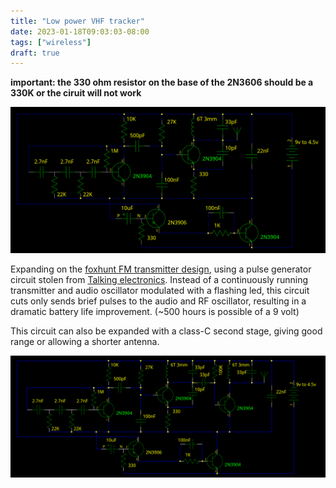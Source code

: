 ```yaml
---
title: "Low power VHF tracker"
date: 2023-01-18T09:03:03-08:00
tags: ["wireless"]
draft: true
---
```


**important: the 330 ohm resistor on the base of the 2N3606 should be a 330K or the ciruit will not work**

![Schematic of VHF FM band tracker](tracker.png)

Expanding on the [foxhunt FM transmitter design](../fun_with_fm_transmiters#fox-hunting-beeper), using a pulse generator circuit stolen from [Talking electronics](https://talkingelectronics.com/).
Instead of a continuously running transmitter and audio oscillator modulated with a flashing led, this circuit cuts only sends brief pulses to the audio and RF oscillator, resulting in a dramatic battery life improvement. (~500 hours is possible of a 9 volt)

This circuit can also be expanded with a class-C second stage, giving good range or allowing a shorter antenna.

![Schematic of VHF FM band tracker with class-C amp](tracker2.png)

